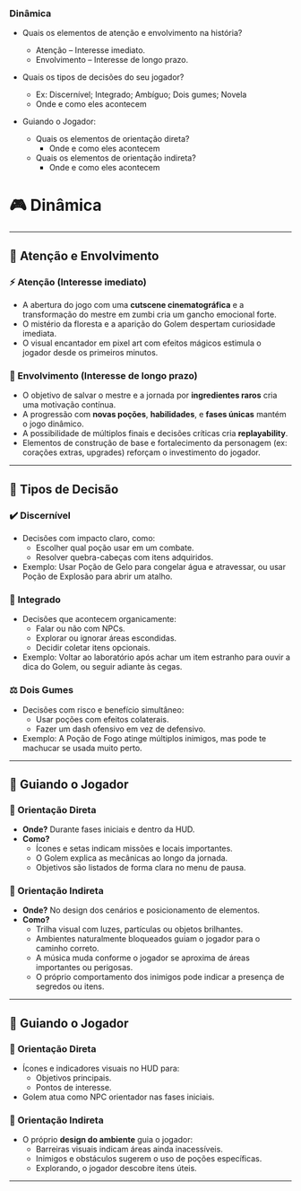 ### Dinâmica

- Quais os elementos de atenção e envolvimento na história?
    - Atenção – Interesse imediato.
    - Envolvimento – Interesse de longo prazo.

- Quais os tipos de decisões do seu jogador? 
    - Ex: Discernível; Integrado; Ambíguo; Dois gumes; Novela
    - Onde e como eles acontecem

- Guiando o Jogador:
    - Quais os elementos de orientação direta?
        - Onde e como eles acontecem
    - Quais os elementos de orientação indireta?
        - Onde e como eles acontecem

# 🎮 Dinâmica

---

## 🎯 Atenção e Envolvimento

### ⚡ Atenção (Interesse imediato)
- A abertura do jogo com uma **cutscene cinematográfica** e a transformação do mestre em zumbi cria um gancho emocional forte.
- O mistério da floresta e a aparição do Golem despertam curiosidade imediata.
- O visual encantador em pixel art com efeitos mágicos estimula o jogador desde os primeiros minutos.

### 🔁 Envolvimento (Interesse de longo prazo)
- O objetivo de salvar o mestre e a jornada por **ingredientes raros** cria uma motivação contínua.
- A progressão com **novas poções**, **habilidades**, e **fases únicas** mantém o jogo dinâmico.
- A possibilidade de múltiplos finais e decisões críticas cria **replayability**.
- Elementos de construção de base e fortalecimento da personagem (ex: corações extras, upgrades) reforçam o investimento do jogador.

---

## 🧠 Tipos de Decisão

### ✔️ **Discernível**
- Decisões com impacto claro, como:
  - Escolher qual poção usar em um combate.
  - Resolver quebra-cabeças com itens adquiridos.
- Exemplo: Usar Poção de Gelo para congelar água e atravessar, ou usar Poção de Explosão para abrir um atalho.

### 🔄 **Integrado**
- Decisões que acontecem organicamente:
  - Falar ou não com NPCs.
  - Explorar ou ignorar áreas escondidas.
  - Decidir coletar itens opcionais.
- Exemplo: Voltar ao laboratório após achar um item estranho para ouvir a dica do Golem, ou seguir adiante às cegas.

### ⚖️ **Dois Gumes**
- Decisões com risco e benefício simultâneo:
  - Usar poções com efeitos colaterais.
  - Fazer um dash ofensivo em vez de defensivo.
- Exemplo: A Poção de Fogo atinge múltiplos inimigos, mas pode te machucar se usada muito perto.

---

## 🧭 Guiando o Jogador

### 🎯 Orientação Direta
- **Onde?** Durante fases iniciais e dentro da HUD.
- **Como?**
  - Ícones e setas indicam missões e locais importantes.
  - O Golem explica as mecânicas ao longo da jornada.
  - Objetivos são listados de forma clara no menu de pausa.

### 🌲 Orientação Indireta
- **Onde?** No design dos cenários e posicionamento de elementos.
- **Como?**
  - Trilha visual com luzes, partículas ou objetos brilhantes.
  - Ambientes naturalmente bloqueados guiam o jogador para o caminho correto.
  - A música muda conforme o jogador se aproxima de áreas importantes ou perigosas.
  - O próprio comportamento dos inimigos pode indicar a presença de segredos ou itens.

---



## 🧭 Guiando o Jogador

### 📌 Orientação Direta

- Ícones e indicadores visuais no HUD para:
  - Objetivos principais.
  - Pontos de interesse.
- Golem atua como NPC orientador nas fases iniciais.

### 🧠 Orientação Indireta

- O próprio **design do ambiente** guia o jogador:
  - Barreiras visuais indicam áreas ainda inacessíveis.
  - Inimigos e obstáculos sugerem o uso de poções específicas.
  - Explorando, o jogador descobre itens úteis.

---
